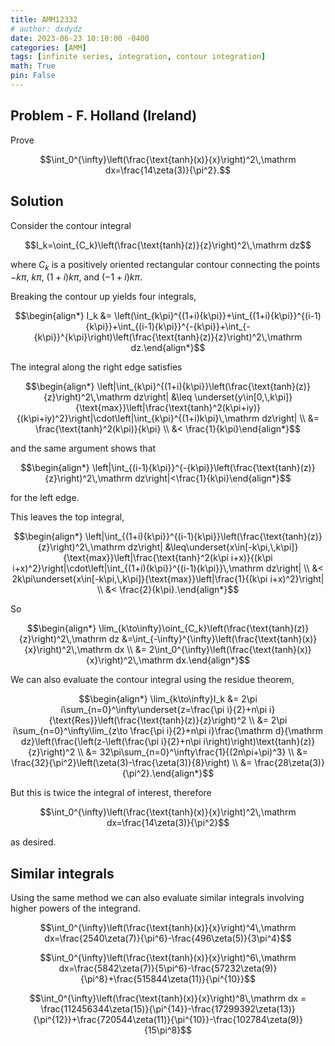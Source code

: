 ```yaml
---
title: AMM12332
# author: dxdydz
date: 2023-06-23 10:10:00 -0400
categories: [AMM]
tags: [infinite series, integration, contour integration]
math: True
pin: False
---
```


## Problem - F. Holland (Ireland)

Prove

$$\int_0^{\infty}\left(\frac{\text{tanh}(x)}{x}\right)^2\,\mathrm dx=\frac{14\zeta(3)}{\pi^2}.$$

## Solution

Consider the contour integral

$$I_k=\oint_{C_k}\left(\frac{\text{tanh}(z)}{z}\right)^2\,\mathrm dz$$

where $C_k$ is a positively oriented rectangular contour connecting the points $-k\pi$, ${k\pi}$, $(1+i){k\pi}$, and $(-1+i)k\pi$.

Breaking the contour up yields four integrals,

$$\begin{align*}    I_k &= \left(\int_{k\pi}^{(1+i){k\pi}}+\int_{(1+i){k\pi}}^{(i-1){k\pi}}+\int_{(i-1){k\pi}}^{-{k\pi}}+\int_{-{k\pi}}^{k\pi}\right)\left(\frac{\text{tanh}(z)}{z}\right)^2\,\mathrm dz.\end{align*}$$

The integral along the right edge satisfies

$$\begin{align*}    \left|\int_{k\pi}^{(1+i){k\pi}}\left(\frac{\text{tanh}(z)}{z}\right)^2\,\mathrm dz\right| &\leq \underset{y\in[0,\,k\pi]}{\text{max}}\left|\frac{\text{tanh}^2(k\pi+iy)}{(k\pi+iy)^2}\right|\cdot\left|\int_{k\pi}^{(1+i)k\pi}\,\mathrm dz\right| \\    &= \frac{\text{tanh}^2(k\pi)}{k\pi} \\    &< \frac{1}{k\pi}\end{align*}$$

and the same argument shows that

$$\begin{align*}    \left|\int_{(i-1){k\pi}}^{-{k\pi}}\left(\frac{\text{tanh}(z)}{z}\right)^2\,\mathrm dz\right|<\frac{1}{k\pi}\end{align*}$$

for the left edge.

This leaves the top integral,

$$\begin{align*}    \left|\int_{(1+i){k\pi}}^{(i-1){k\pi}}\left(\frac{\text{tanh}(z)}{z}\right)^2\,\mathrm dz\right| &\leq\underset{x\in[-k\pi,\,k\pi]}{\text{max}}\left|\frac{\text{tanh}^2(k\pi i+x)}{(k\pi i+x)^2}\right|\cdot\left|\int_{(1+i){k\pi}}^{(i-1){k\pi}}\,\mathrm dz\right| \\    &< 2k\pi\underset{x\in[-k\pi,\,k\pi]}{\text{max}}\left|\frac{1}{(k\pi i+x)^2}\right| \\    &< \frac{2}{k\pi}.\end{align*}$$

So

$$\begin{align*}    \lim_{k\to\infty}\oint_{C_k}\left(\frac{\text{tanh}(z)}{z}\right)^2\,\mathrm dz &=\int_{-\infty}^{\infty}\left(\frac{\text{tanh}(x)}{x}\right)^2\,\mathrm dx \\    &= 2\int_0^{\infty}\left(\frac{\text{tanh}(x)}{x}\right)^2\,\mathrm dx.\end{align*}$$

We can also evaluate the contour integral using the residue theorem,

$$\begin{align*}    \lim_{k\to\infty}I_k &= 2\pi i\sum_{n=0}^\infty\underset{z=\frac{\pi i}{2}+n\pi i}{\text{Res}}\left(\frac{\text{tanh}(z)}{z}\right)^2 \\    &= 2\pi i\sum_{n=0}^\infty\lim_{z\to \frac{\pi i}{2}+n\pi i}\frac{\mathrm d}{\mathrm dz}\left(\frac{\left(z-\left(\frac{\pi i}{2}+n\pi i\right)\right)\text{tanh}(z)}{z}\right)^2 \\    &= 32\pi\sum_{n=0}^\infty\frac{1}{(2n\pi+\pi)^3} \\    &= \frac{32}{\pi^2}\left(\zeta(3)-\frac{\zeta(3)}{8}\right) \\    &= \frac{28\zeta(3)}{\pi^2}.\end{align*}$$

But this is twice the integral of interest, therefore

$$\int_0^{\infty}\left(\frac{\text{tanh}(x)}{x}\right)^2\,\mathrm dx=\frac{14\zeta(3)}{\pi^2}$$

as desired.

## Similar integrals

Using the same method we can also evaluate similar integrals involving higher powers of the integrand.

$$\int_0^{\infty}\left(\frac{\text{tanh}(x)}{x}\right)^4\,\mathrm dx=\frac{2540\zeta(7)}{\pi^6}-\frac{496\zeta(5)}{3\pi^4}$$

$$\int_0^{\infty}\left(\frac{\text{tanh}(x)}{x}\right)^6\,\mathrm dx=\frac{5842\zeta(7)}{5\pi^6}-\frac{57232\zeta(9)}{\pi^8}+\frac{515844\zeta(11)}{\pi^{10}}$$

$$\int_0^{\infty}\left(\frac{\text{tanh}(x)}{x}\right)^8\,\mathrm dx = \frac{112456344\zeta(15)}{\pi^{14}}-\frac{17299392\zeta(13)}{\pi^{12}}+\frac{720544\zeta(11)}{\pi^{10}}-\frac{102784\zeta(9)}{15\pi^8}$$
